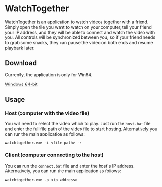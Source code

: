 # WatchTogether

WatchTogether is an application to watch videos together with a friend. Simply open the file you want to watch on your computer, tell your friend your IP address, and they will be able to connect and watch the video with you. All controls will be synchronized between you, so if your friend needs to grab some snacks, they can pause the video on both ends and resume playback later. 

## Download

Currently, the application is only for Win64. 

[Windows 64-bit](https://github.com/EverCursed/watch-together/releases/tag/0.0.1)

## Usage

### Host (computer with the video file)

You will need to select the video which to play. Just run the `host.bat` file and enter the full file path of the video file to start hosting. Alternatively you can run the main application as follows:

```
watchtogether.exe -i <file path> -s
```

### Client (computer connecting to the host)

You can run the `connect.bat` file and enter the host's IP address. Alternatively, you can run the main application as follows:

```
watchtogether.exe -p <ip address>
```
